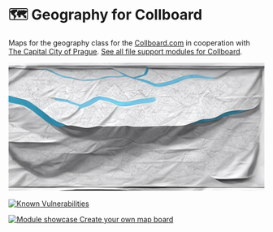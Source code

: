 # 🗺️ Geography for Collboard

Maps for the geography class for the [Collboard.com](https://collboard.com/) in cooperation with [The Capital City of Prague](https://www.prague.eu/).
[See all file support modules for Collboard](https://github.com/topics/collboard-file-support).



<!--Wallpaper-->
<!--⚠️WARNING: This section was generated by https://github.com/hejny/batch-project-editor/blob/main/src//workflows/315-ai-generated-wallpaper/4-aiGeneratedWallpaperUseInReadme.ts so every manual change will be overwritten.-->
![Wallpaper of 🗺️ Geography for Collboard](assets/ai/wallpaper/gallery/c1a0a578-6132-42b5-a42f-7fa06ee80c15.png)
<!--/Wallpaper-->

<!--Badges-->
<!--⚠️WARNING: This section was generated by https://github.com/hejny/batch-project-editor/blob/main/src/workflows/800-badges/badges.ts so every manual change will be overwritten.-->


[![Known Vulnerabilities](https://snyk.io/test/github/collboard/map/badge.svg)](https://snyk.io/test/github/collboard/map)
<!--[![License of 🗺️ Geography for Collboard](https://img.shields.io/github/license/collboard/map.svg?style=flat)](https://github.com/collboard/map/blob/main/LICENSE)-->
<!--[![lint](https://github.com/collboard/map/actions/workflows/lint.yml/badge.svg)](https://github.com/collboard/map/actions/workflows/lint.yml)-->
<!--[![test](https://github.com/collboard/map/actions/workflows/test.yml/badge.svg)](https://github.com/collboard/map/actions/workflows/test.yml)-->
<!--[![Issues](https://img.shields.io/github/issues/collboard/map.svg?style=flat)](https://github.com/collboard/map/issues)-->

<!--/Badges-->

[![Module showcase](./assets/screenshots/map.png) Create your own map board](https://collboard.com/new?redirect=1&modulesOn=@collboard/map,@collboard/map-controls,@collboard/map-country)

<!-- TODO: Add Prague logo-->



<!--
TODO: !!! Add partners like Prague, Operátor ICT, OSM, Libraries, Wikipedia, etc.
-->
